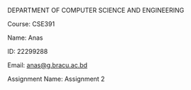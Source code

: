 DEPARTMENT OF COMPUTER SCIENCE AND ENGINEERING

Course: CSE391

Name: Anas

ID: 22299288

Email: anas@g.bracu.ac.bd

Assignment Name: Assignment 2
